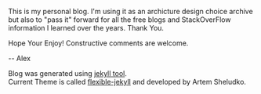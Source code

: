 This is my personal blog.  I'm using it as an archicture design choice archive but also to "pass it" forward for all the free blogs and StackOverFlow information I learned over the years. Thank You. 

Hope Your Enjoy! Constructive comments are welcome.  

-- Alex


Blog was generated using [jekyll tool](https://jekyllrb.com).  
Current Theme is called [flexible-jekyll](http://jekyllthemes.org/themes/flexible-jekyll/) and developed by Artem Sheludko. 

